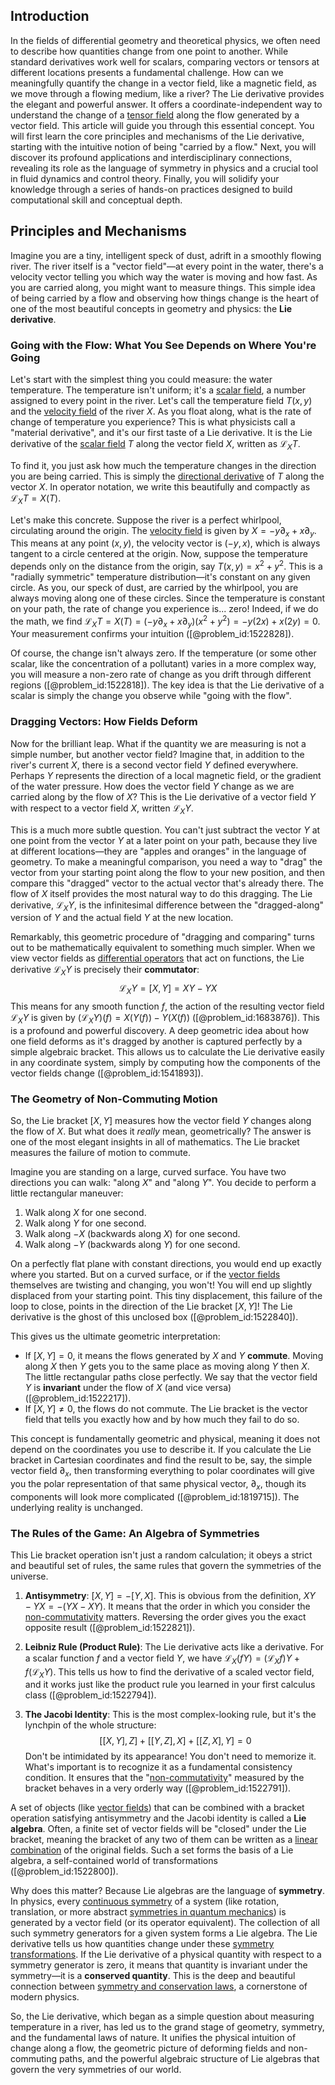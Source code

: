 ## Introduction
In the fields of differential geometry and theoretical physics, we often need to describe how quantities change from one point to another. While standard derivatives work well for scalars, comparing vectors or tensors at different locations presents a fundamental challenge. How can we meaningfully quantify the change in a vector field, like a magnetic field, as we move through a flowing medium, like a river? The Lie derivative provides the elegant and powerful answer. It offers a coordinate-independent way to understand the change of a [tensor field](@article_id:266038) along the flow generated by a vector field. This article will guide you through this essential concept. You will first learn the core principles and mechanisms of the Lie derivative, starting with the intuitive notion of being "carried by a flow." Next, you will discover its profound applications and interdisciplinary connections, revealing its role as the language of symmetry in physics and a crucial tool in fluid dynamics and control theory. Finally, you will solidify your knowledge through a series of hands-on practices designed to build computational skill and conceptual depth.

## Principles and Mechanisms

Imagine you are a tiny, intelligent speck of dust, adrift in a smoothly flowing river. The river itself is a "vector field"—at every point in the water, there's a velocity vector telling you which way the water is moving and how fast. As you are carried along, you might want to measure things. This simple idea of being carried by a flow and observing how things change is the heart of one of the most beautiful concepts in geometry and physics: the **Lie derivative**.

### Going with the Flow: What You See Depends on Where You're Going

Let's start with the simplest thing you could measure: the water temperature. The temperature isn't uniform; it's a [scalar field](@article_id:153816), a number assigned to every point in the river. Let's call the temperature field $T(x,y)$ and the [velocity field](@article_id:270967) of the river $X$. As you float along, what is the rate of change of temperature you experience? This is what physicists call a "material derivative", and it's our first taste of a Lie derivative. It is the Lie derivative of the [scalar field](@article_id:153816) $T$ along the vector field $X$, written as $\mathcal{L}_X T$.

To find it, you just ask how much the temperature changes in the direction you are being carried. This is simply the [directional derivative](@article_id:142936) of $T$ along the vector $X$. In operator notation, we write this beautifully and compactly as $\mathcal{L}_X T = X(T)$.

Let's make this concrete. Suppose the river is a perfect whirlpool, circulating around the origin. The [velocity field](@article_id:270967) is given by $X = -y \partial_x + x \partial_y$. This means at any point $(x,y)$, the velocity vector is $(-y, x)$, which is always tangent to a circle centered at the origin. Now, suppose the temperature depends only on the distance from the origin, say $T(x,y) = x^2 + y^2$. This is a "radially symmetric" temperature distribution—it's constant on any given circle. As you, our speck of dust, are carried by the whirlpool, you are always moving along one of these circles. Since the temperature is constant on your path, the rate of change you experience is... zero! Indeed, if we do the math, we find $\mathcal{L}_X T = X(T) = (-y \partial_x + x \partial_y)(x^2 + y^2) = -y(2x) + x(2y) = 0$. Your measurement confirms your intuition ([@problem_id:1522828]).

Of course, the change isn't always zero. If the temperature (or some other scalar, like the concentration of a pollutant) varies in a more complex way, you will measure a non-zero rate of change as you drift through different regions ([@problem_id:1522818]). The key idea is that the Lie derivative of a scalar is simply the change you observe while "going with the flow".

### Dragging Vectors: How Fields Deform

Now for the brilliant leap. What if the quantity we are measuring is not a simple number, but another vector field? Imagine that, in addition to the river's current $X$, there is a second vector field $Y$ defined everywhere. Perhaps $Y$ represents the direction of a local magnetic field, or the gradient of the water pressure. How does the vector field $Y$ change as we are carried along by the flow of $X$? This is the Lie derivative of a vector field $Y$ with respect to a vector field $X$, written $\mathcal{L}_X Y$.

This is a much more subtle question. You can't just subtract the vector $Y$ at one point from the vector $Y$ at a later point on your path, because they live at different locations—they are "apples and oranges" in the language of geometry. To make a meaningful comparison, you need a way to "drag" the vector from your starting point along the flow to your new position, and then compare this "dragged" vector to the actual vector that's already there. The flow of $X$ itself provides the most natural way to do this dragging. The Lie derivative, $\mathcal{L}_X Y$, is the infinitesimal difference between the "dragged-along" version of $Y$ and the actual field $Y$ at the new location.

Remarkably, this geometric procedure of "dragging and comparing" turns out to be mathematically equivalent to something much simpler. When we view vector fields as [differential operators](@article_id:274543) that act on functions, the Lie derivative $\mathcal{L}_X Y$ is precisely their **commutator**:
$$
\mathcal{L}_X Y = [X, Y] = XY - YX
$$
This means for any smooth function $f$, the action of the resulting vector field $\mathcal{L}_X Y$ is given by $(\mathcal{L}_X Y)(f) = X(Y(f)) - Y(X(f))$ ([@problem_id:1683876]). This is a profound and powerful discovery. A deep geometric idea about how one field deforms as it's dragged by another is captured perfectly by a simple algebraic bracket. This allows us to calculate the Lie derivative easily in any coordinate system, simply by computing how the components of the vector fields change ([@problem_id:1541893]).

### The Geometry of Non-Commuting Motion

So, the Lie bracket $[X,Y]$ measures how the vector field $Y$ changes along the flow of $X$. But what does it *really* mean, geometrically? The answer is one of the most elegant insights in all of mathematics. The Lie bracket measures the failure of motion to commute.

Imagine you are standing on a large, curved surface. You have two directions you can walk: "along $X$" and "along $Y$". You decide to perform a little rectangular maneuver:
1. Walk along $X$ for one second.
2. Walk along $Y$ for one second.
3. Walk along $-X$ (backwards along $X$) for one second.
4. Walk along $-Y$ (backwards along $Y$) for one second.

On a perfectly flat plane with constant directions, you would end up exactly where you started. But on a curved surface, or if the [vector fields](@article_id:160890) themselves are twisting and changing, you won't! You will end up slightly displaced from your starting point. This tiny displacement, this failure of the loop to close, points in the direction of the Lie bracket $[X,Y]$! The Lie derivative is the ghost of this unclosed box ([@problem_id:1522840]).

This gives us the ultimate geometric interpretation:
*   If $[X, Y] = 0$, it means the flows generated by $X$ and $Y$ **commute**. Moving along $X$ then $Y$ gets you to the same place as moving along $Y$ then $X$. The little rectangular paths close perfectly. We say that the vector field $Y$ is **invariant** under the flow of $X$ (and vice versa) ([@problem_id:1522217]).
*   If $[X, Y] \neq 0$, the flows do not commute. The Lie bracket is the vector field that tells you exactly how and by how much they fail to do so.

This concept is fundamentally geometric and physical, meaning it does not depend on the coordinates you use to describe it. If you calculate the Lie bracket in Cartesian coordinates and find the result to be, say, the simple vector field $\partial_x$, then transforming everything to polar coordinates will give you the polar representation of that same physical vector, $\partial_x$, though its components will look more complicated ([@problem_id:1819715]). The underlying reality is unchanged.

### The Rules of the Game: An Algebra of Symmetries

This Lie bracket operation isn't just a random calculation; it obeys a strict and beautiful set of rules, the same rules that govern the symmetries of the universe.

1.  **Antisymmetry**: $[X, Y] = -[Y, X]$. This is obvious from the definition, $XY-YX = -(YX-XY)$. It means that the order in which you consider the [non-commutativity](@article_id:153051) matters. Reversing the order gives you the exact opposite result ([@problem_id:1522821]).

2.  **Leibniz Rule (Product Rule)**: The Lie derivative acts like a derivative. For a scalar function $f$ and a vector field $Y$, we have $\mathcal{L}_X(fY) = (\mathcal{L}_X f)Y + f(\mathcal{L}_X Y)$. This tells us how to find the derivative of a scaled vector field, and it works just like the product rule you learned in your first calculus class ([@problem_id:1522794]).

3.  **The Jacobi Identity**: This is the most complex-looking rule, but it's the lynchpin of the whole structure:
    $$
    [[X, Y], Z] + [[Y, Z], X] + [[Z, X], Y] = 0
    $$
    Don't be intimidated by its appearance! You don't need to memorize it. What's important is to recognize it as a fundamental consistency condition. It ensures that the "[non-commutativity](@article_id:153051)" measured by the bracket behaves in a very orderly way ([@problem_id:1522791]).

A set of objects (like [vector fields](@article_id:160890)) that can be combined with a bracket operation satisfying antisymmetry and the Jacobi identity is called a **Lie algebra**. Often, a finite set of vector fields will be "closed" under the Lie bracket, meaning the bracket of any two of them can be written as a [linear combination](@article_id:154597) of the original fields. Such a set forms the basis of a Lie algebra, a self-contained world of transformations ([@problem_id:1522800]).

Why does this matter? Because Lie algebras are the language of **symmetry**. In physics, every [continuous symmetry](@article_id:136763) of a system (like rotation, translation, or more abstract [symmetries in quantum mechanics](@article_id:159191)) is generated by a vector field (or its operator equivalent). The collection of all such symmetry generators for a given system forms a Lie algebra. The Lie derivative tells us how quantities change under these [symmetry transformations](@article_id:143912). If the Lie derivative of a physical quantity with respect to a symmetry generator is zero, it means that quantity is invariant under the symmetry—it is a **conserved quantity**. This is the deep and beautiful connection between [symmetry and conservation laws](@article_id:159806), a cornerstone of modern physics.

So, the Lie derivative, which began as a simple question about measuring temperature in a river, has led us to the grand stage of geometry, symmetry, and the fundamental laws of nature. It unifies the physical intuition of change along a flow, the geometric picture of deforming fields and non-commuting paths, and the powerful algebraic structure of Lie algebras that govern the very symmetries of our world.